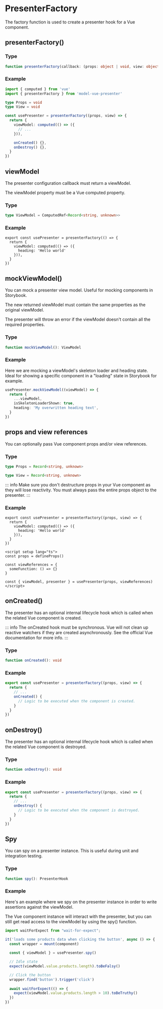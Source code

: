 # PresenterFactory

The factory function is used to create a presenter hook for a Vue component.

## presenterFactory()

### Type
```ts
function presenterFactory(callback: (props: object | void, view: object | void) => PresenterConfig): PresenterHook
```

### Example

```ts
import { computed } from 'vue'
import { presenterFactory } from 'model-vue-presenter'

type Props = void
type View = void

const usePresenter = presenterFactory((props, view) => {
  return {
    viewModel: computed(() => ({
      // ...
    })),

    onCreated() {},
    onDestroy() {},
  }
})
```

## viewModel

The presenter configuration callback must return a viewModel.

The viewModel property must be a Vue computed property.

### Type
```ts
type ViewModel = ComputedRef<Record<string, unknown>>
```

### Example

```ts{3,4,5}
export const usePresenter = presenterFactory(() => {
  return {
    viewModel: computed(() => ({
      heading: 'Hello world'
    })),
  }
})
```

## mockViewModel()

You can mock a presenter view model. Useful for mocking components in Storybook.

The new returned viewModel must contain the same properties as the original viewModel. 

The presenter will throw an error if the viewModel doesn't contain all the required properties.

### Type
```ts
function mockViewModel(): ViewModel
```

### Example

Here we are mocking a viewModel's skeleton loader and heading state.
Ideal for showing a specific component in a "loading" state in Storybook for example.
```ts
usePresenter.mockViewModel((viewModel) => {
  return {
    ...viewModel,
    isSkeletonLoaderShown: true,
    heading: 'My overwritten heading text',
  }
})
```

## props and view references

You can optionally pass Vue component props and/or view references.

### Type
```ts
type Props = Record<string, unknown>
```
```ts
type View = Record<string, unknown>
```

::: info
Make sure you don't destructure props in your Vue component as they will lose reactivity.
You must always pass the entire props object to the presenter.
:::

### Example

```ts{1}
export const usePresenter = presenterFactory((props, view) => {
  return {
    viewModel: computed(() => ({
      heading: 'Hello world'
    })),
  }
})
```

```vue{8}
<script setup lang="ts">
const props = defineProps()

const viewReferences = {
  someFunction: () => {}
}
  
const { viewModel, presenter } = usePresenter(props, viewReferences) 
</script>
```

## onCreated()

The presenter has an optional internal lifecycle hook which is called when the related Vue component is created.

::: info
The onCreated hook must be synchronous. Vue will not clean up reactive watchers if they are created asynchronously. See the official Vue documentation for more info. 
:::
### Type
```ts
function onCreated(): void
```

### Example

```ts
export const usePresenter = presenterFactory((props, view) => {
  return {
    // ...
    onCreated() {
      // Logic to be executed when the component is created.
    }
  }
})
```

## onDestroy()

The presenter has an optional internal lifecycle hook which is called when the related Vue component is destroyed.
### Type
```ts
function onDestroy(): void
```

### Example

```ts
export const usePresenter = presenterFactory((props, view) => {
  return {
    // ...
    onDestroy() {
      // Logic to be executed when the component is destroyed.
    }
  }
})
```

## Spy

You can spy on a presenter instance. This is useful during unit and integration testing.

### Type
```ts
function spy(): PresenterHook
```

### Example

Here's an example where we spy on the presenter instance in order to write assertions against the viewModel.

The Vue component instance will interact with the presenter, but you can still get read access to the viewModel by using the spy() function.

```ts
import waitForExpect from "wait-for-expect";

it('loads some products data when clicking the button', async () => {
  const wrapper = mount(component)
  
  const { viewModel } = usePresenter.spy()

  // Idle state
  expect(viewModel.value.products.length).toBeFalsy()

  // Click the button
  wrapper.find('button').trigger('click')
  
  await waitForExpect(() => {
    expect(viewModel.value.products.length > 10).toBeTruthy()
  })
})
```
